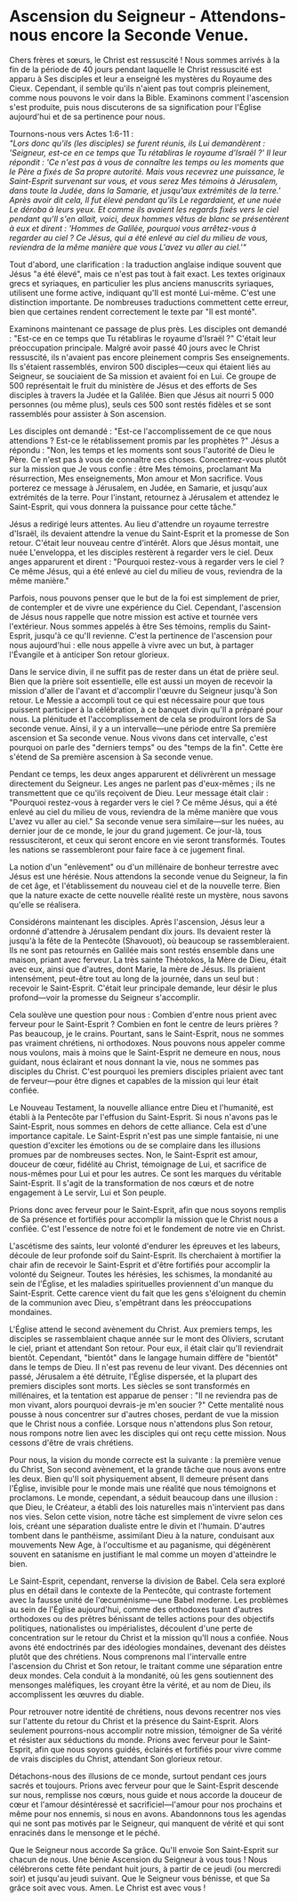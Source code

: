# Ascension du Seigneur - Attendons-nous encore la Seconde Venue.

Chers frères et sœurs, le Christ est ressuscité ! Nous sommes arrivés à la fin de la période de 40 jours pendant laquelle le Christ ressuscité est apparu à Ses disciples et leur a enseigné les mystères du Royaume des Cieux. Cependant, il semble qu'ils n'aient pas tout compris pleinement, comme nous pouvons le voir dans la Bible. Examinons comment l'ascension s'est produite, puis nous discuterons de sa signification pour l'Église aujourd'hui et de sa pertinence pour nous.

Tournons-nous vers Actes 1:6-11 :  
*"Lors donc qu'ils (les disciples) se furent réunis, ils Lui demandèrent : 'Seigneur, est-ce en ce temps que Tu rétabliras le royaume d'Israël ?' Il leur répondit : 'Ce n'est pas à vous de connaître les temps ou les moments que le Père a fixés de Sa propre autorité. Mais vous recevrez une puissance, le Saint-Esprit survenant sur vous, et vous serez Mes témoins à Jérusalem, dans toute la Judée, dans la Samarie, et jusqu'aux extrémités de la terre.' Après avoir dit cela, Il fut élevé pendant qu'ils Le regardaient, et une nuée Le déroba à leurs yeux. Et comme ils avaient les regards fixés vers le ciel pendant qu'Il s'en allait, voici, deux hommes vêtus de blanc se présentèrent à eux et dirent : 'Hommes de Galilée, pourquoi vous arrêtez-vous à regarder au ciel ? Ce Jésus, qui a été enlevé au ciel du milieu de vous, reviendra de la même manière que vous L'avez vu aller au ciel.'"*

Tout d'abord, une clarification : la traduction anglaise indique souvent que Jésus "a été élevé", mais ce n'est pas tout à fait exact. Les textes originaux grecs et syriaques, en particulier les plus anciens manuscrits syriaques, utilisent une forme active, indiquant qu'Il est monté Lui-même. C'est une distinction importante. De nombreuses traductions commettent cette erreur, bien que certaines rendent correctement le texte par "Il est monté".

Examinons maintenant ce passage de plus près. Les disciples ont demandé : "Est-ce en ce temps que Tu rétabliras le royaume d'Israël ?" C'était leur préoccupation principale. Malgré avoir passé 40 jours avec le Christ ressuscité, ils n'avaient pas encore pleinement compris Ses enseignements. Ils s'étaient rassemblés, environ 500 disciples—ceux qui étaient liés au Seigneur, se souciaient de Sa mission et avaient foi en Lui. Ce groupe de 500 représentait le fruit du ministère de Jésus et des efforts de Ses disciples à travers la Judée et la Galilée. Bien que Jésus ait nourri 5 000 personnes (ou même plus), seuls ces 500 sont restés fidèles et se sont rassemblés pour assister à Son ascension.

Les disciples ont demandé : "Est-ce l'accomplissement de ce que nous attendions ? Est-ce le rétablissement promis par les prophètes ?" Jésus a répondu : "Non, les temps et les moments sont sous l'autorité de Dieu le Père. Ce n'est pas à vous de connaître ces choses. Concentrez-vous plutôt sur la mission que Je vous confie : être Mes témoins, proclamant Ma résurrection, Mes enseignements, Mon amour et Mon sacrifice. Vous porterez ce message à Jérusalem, en Judée, en Samarie, et jusqu'aux extrémités de la terre. Pour l'instant, retournez à Jérusalem et attendez le Saint-Esprit, qui vous donnera la puissance pour cette tâche."

Jésus a redirigé leurs attentes. Au lieu d'attendre un royaume terrestre d'Israël, ils devaient attendre la venue du Saint-Esprit et la promesse de Son retour. C'était leur nouveau centre d'intérêt. Alors que Jésus montait, une nuée L'enveloppa, et les disciples restèrent à regarder vers le ciel. Deux anges apparurent et dirent : "Pourquoi restez-vous à regarder vers le ciel ? Ce même Jésus, qui a été enlevé au ciel du milieu de vous, reviendra de la même manière."

Parfois, nous pouvons penser que le but de la foi est simplement de prier, de contempler et de vivre une expérience du Ciel. Cependant, l'ascension de Jésus nous rappelle que notre mission est active et tournée vers l'extérieur. Nous sommes appelés à être Ses témoins, remplis du Saint-Esprit, jusqu'à ce qu'Il revienne. C'est la pertinence de l'ascension pour nous aujourd'hui : elle nous appelle à vivre avec un but, à partager l'Évangile et à anticiper Son retour glorieux.

Dans le service divin, il ne suffit pas de rester dans un état de prière seul. Bien que la prière soit essentielle, elle est aussi un moyen de recevoir la mission d'aller de l'avant et d'accomplir l'œuvre du Seigneur jusqu'à Son retour. Le Messie a accompli tout ce qui est nécessaire pour que tous puissent participer à la célébration, à ce banquet divin qu'Il a préparé pour nous. La plénitude et l'accomplissement de cela se produiront lors de Sa seconde venue. Ainsi, il y a un intervalle—une période entre Sa première ascension et Sa seconde venue. Nous vivons dans cet intervalle, c'est pourquoi on parle des "derniers temps" ou des "temps de la fin". Cette ère s'étend de Sa première ascension à Sa seconde venue.

Pendant ce temps, les deux anges apparurent et délivrèrent un message directement du Seigneur. Les anges ne parlent pas d'eux-mêmes ; ils ne transmettent que ce qu'ils reçoivent de Dieu. Leur message était clair : "Pourquoi restez-vous à regarder vers le ciel ? Ce même Jésus, qui a été enlevé au ciel du milieu de vous, reviendra de la même manière que vous L'avez vu aller au ciel." Sa seconde venue sera similaire—sur les nuées, au dernier jour de ce monde, le jour du grand jugement. Ce jour-là, tous ressusciteront, et ceux qui seront encore en vie seront transformés. Toutes les nations se rassembleront pour faire face à ce jugement final.

La notion d'un "enlèvement" ou d'un millénaire de bonheur terrestre avec Jésus est une hérésie. Nous attendons la seconde venue du Seigneur, la fin de cet âge, et l'établissement du nouveau ciel et de la nouvelle terre. Bien que la nature exacte de cette nouvelle réalité reste un mystère, nous savons qu'elle se réalisera.

Considérons maintenant les disciples. Après l'ascension, Jésus leur a ordonné d'attendre à Jérusalem pendant dix jours. Ils devaient rester là jusqu'à la fête de la Pentecôte (Shavouot), où beaucoup se rassembleraient. Ils ne sont pas retournés en Galilée mais sont restés ensemble dans une maison, priant avec ferveur. La très sainte Théotokos, la Mère de Dieu, était avec eux, ainsi que d'autres, dont Marie, la mère de Jésus. Ils priaient intensément, peut-être tout au long de la journée, dans un seul but : recevoir le Saint-Esprit. C'était leur principale demande, leur désir le plus profond—voir la promesse du Seigneur s'accomplir.

Cela soulève une question pour nous : Combien d'entre nous prient avec ferveur pour le Saint-Esprit ? Combien en font le centre de leurs prières ? Pas beaucoup, je le crains. Pourtant, sans le Saint-Esprit, nous ne sommes pas vraiment chrétiens, ni orthodoxes. Nous pouvons nous appeler comme nous voulons, mais à moins que le Saint-Esprit ne demeure en nous, nous guidant, nous éclairant et nous donnant la vie, nous ne sommes pas disciples du Christ. C'est pourquoi les premiers disciples priaient avec tant de ferveur—pour être dignes et capables de la mission qui leur était confiée.

Le Nouveau Testament, la nouvelle alliance entre Dieu et l'humanité, est établi à la Pentecôte par l'effusion du Saint-Esprit. Si nous n'avons pas le Saint-Esprit, nous sommes en dehors de cette alliance. Cela est d'une importance capitale. Le Saint-Esprit n'est pas une simple fantaisie, ni une question d'exciter les émotions ou de se complaire dans les illusions promues par de nombreuses sectes. Non, le Saint-Esprit est amour, douceur de cœur, fidélité au Christ, témoignage de Lui, et sacrifice de nous-mêmes pour Lui et pour les autres. Ce sont les marques du véritable Saint-Esprit. Il s'agit de la transformation de nos cœurs et de notre engagement à Le servir, Lui et Son peuple.

Prions donc avec ferveur pour le Saint-Esprit, afin que nous soyons remplis de Sa présence et fortifiés pour accomplir la mission que le Christ nous a confiée. C'est l'essence de notre foi et le fondement de notre vie en Christ.

L'ascétisme des saints, leur volonté d'endurer les épreuves et les labeurs, découle de leur profonde soif du Saint-Esprit. Ils cherchaient à mortifier la chair afin de recevoir le Saint-Esprit et d'être fortifiés pour accomplir la volonté du Seigneur. Toutes les hérésies, les schismes, la mondanité au sein de l'Église, et les maladies spirituelles proviennent d'un manque du Saint-Esprit. Cette carence vient du fait que les gens s'éloignent du chemin de la communion avec Dieu, s'empêtrant dans les préoccupations mondaines.

L'Église attend le second avènement du Christ. Aux premiers temps, les disciples se rassemblaient chaque année sur le mont des Oliviers, scrutant le ciel, priant et attendant Son retour. Pour eux, il était clair qu'Il reviendrait bientôt. Cependant, "bientôt" dans le langage humain diffère de "bientôt" dans le temps de Dieu. Il n'est pas revenu de leur vivant. Des décennies ont passé, Jérusalem a été détruite, l'Église dispersée, et la plupart des premiers disciples sont morts. Les siècles se sont transformés en millénaires, et la tentation est apparue de penser : "Il ne reviendra pas de mon vivant, alors pourquoi devrais-je m'en soucier ?" Cette mentalité nous pousse à nous concentrer sur d'autres choses, perdant de vue la mission que le Christ nous a confiée. Lorsque nous n'attendons plus Son retour, nous rompons notre lien avec les disciples qui ont reçu cette mission. Nous cessons d'être de vrais chrétiens.

Pour nous, la vision du monde correcte est la suivante : la première venue du Christ, Son second avènement, et la grande tâche que nous avons entre les deux. Bien qu'Il soit physiquement absent, Il demeure présent dans l'Église, invisible pour le monde mais une réalité que nous témoignons et proclamons. Le monde, cependant, a séduit beaucoup dans une illusion : que Dieu, le Créateur, a établi des lois naturelles mais n'intervient pas dans nos vies. Selon cette vision, notre tâche est simplement de vivre selon ces lois, créant une séparation dualiste entre le divin et l'humain. D'autres tombent dans le panthéisme, assimilant Dieu à la nature, conduisant aux mouvements New Age, à l'occultisme et au paganisme, qui dégénèrent souvent en satanisme en justifiant le mal comme un moyen d'atteindre le bien.

Le Saint-Esprit, cependant, renverse la division de Babel. Cela sera exploré plus en détail dans le contexte de la Pentecôte, qui contraste fortement avec la fausse unité de l'œcuménisme—une Babel moderne. Les problèmes au sein de l'Église aujourd'hui, comme des orthodoxes tuant d'autres orthodoxes ou des prêtres bénissant de telles actions pour des objectifs politiques, nationalistes ou impérialistes, découlent d'une perte de concentration sur le retour du Christ et la mission qu'Il nous a confiée. Nous avons été endoctrinés par des idéologies mondaines, devenant des déistes plutôt que des chrétiens. Nous comprenons mal l'intervalle entre l'ascension du Christ et Son retour, le traitant comme une séparation entre deux mondes. Cela conduit à la mondanité, où les gens soutiennent des mensonges maléfiques, les croyant être la vérité, et au nom de Dieu, ils accomplissent les œuvres du diable.

Pour retrouver notre identité de chrétiens, nous devons recentrer nos vies sur l'attente du retour du Christ et la présence du Saint-Esprit. Alors seulement pourrons-nous accomplir notre mission, témoigner de Sa vérité et résister aux séductions du monde. Prions avec ferveur pour le Saint-Esprit, afin que nous soyons guidés, éclairés et fortifiés pour vivre comme de vrais disciples du Christ, attendant Son glorieux retour.

Détachons-nous des illusions de ce monde, surtout pendant ces jours sacrés et toujours. Prions avec ferveur pour que le Saint-Esprit descende sur nous, remplisse nos cœurs, nous guide et nous accorde la douceur de cœur et l'amour désintéressé et sacrificiel—l'amour pour nos prochains et même pour nos ennemis, si nous en avons. Abandonnons tous les agendas qui ne sont pas motivés par le Seigneur, qui manquent de vérité et qui sont enracinés dans le mensonge et le péché.

Que le Seigneur nous accorde Sa grâce. Qu'Il envoie Son Saint-Esprit sur chacun de nous. Une bénie Ascension du Seigneur à vous tous ! Nous célébrerons cette fête pendant huit jours, à partir de ce jeudi (ou mercredi soir) et jusqu'au jeudi suivant. Que le Seigneur vous bénisse, et que Sa grâce soit avec vous. Amen. Le Christ est avec vous !

